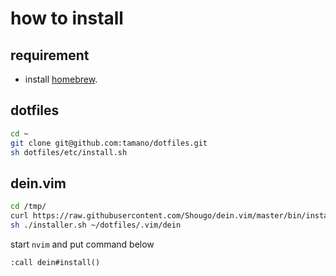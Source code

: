 # how to install

## requirement
- install [homebrew](https://brew.sh/index).

## dotfiles
```sh
cd ~
git clone git@github.com:tamano/dotfiles.git
sh dotfiles/etc/install.sh
```

## dein.vim

```sh
cd /tmp/
curl https://raw.githubusercontent.com/Shougo/dein.vim/master/bin/installer.sh > installer.sh
sh ./installer.sh ~/dotfiles/.vim/dein
```

start `nvim` and put command below

```vim
:call dein#install()
```
